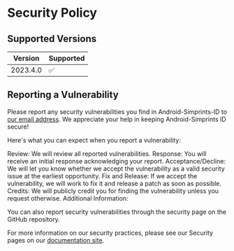 # Security Policy

## Supported Versions

| Version | Supported          |
| ------- | ------------------ |
| 2023.4.0| :white_check_mark: |


## Reporting a Vulnerability

Please report any security vulnerabilities you find in Android-Simprints-ID to [our email address](securityreport@simprints). We appreciate your help in keeping Android-Simprints ID secure!

Here's what you can expect when you report a vulnerability:

Review: We will review all reported vulnerabilities.
Response: You will receive an initial response acknowledging your report.
Acceptance/Decline: We will let you know whether we accept the vulnerability as a valid security issue at the earliest opportunity.
Fix and Release: If we accept the vulnerability, we will work to fix it and release a patch as soon as possible.
Credits: We will publicly credit you for finding the vulnerability unless you request otherwise.
Additional Information:

You can also report security vulnerabilities through the security page on the GitHub repository.

For more information on our security practices, please see our Security pages on our [documentation site](https://simprints.gitbook.io/docs/security-and-privacy/security-and-privacy-considerations). 
